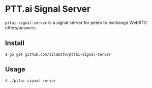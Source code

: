 # PTT.ai Signal Server

`pttai-signal-server` is a signal server for peers to exchange WebRTC offers/answers.

## Install

```
$ go get github.com/ailabstw/pttai-signal-server
```

## Usage

```
$ ./pttai-signal-server
```
